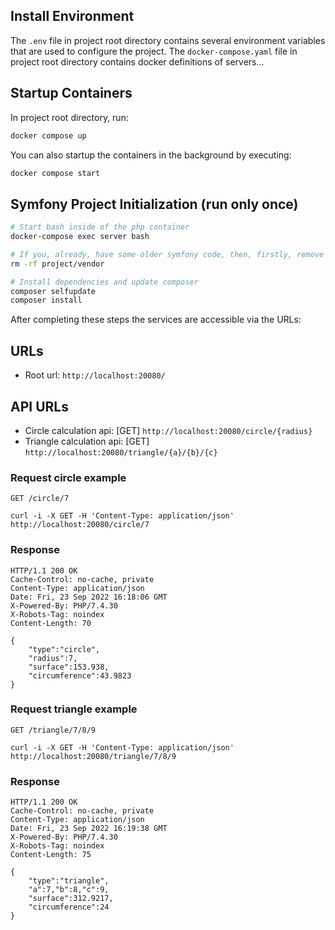 ## Install Environment

The `.env` file in project root directory contains several environment variables that are used to configure the project.
The `docker-compose.yaml` file in project root directory contains docker definitions of servers...
## Startup Containers

In project root directory, run:

```bash
docker compose up
```

You can also startup the containers in the background by executing:

```bash
docker compose start
```

## Symfony Project Initialization (run only once)

```bash
# Start bash inside of the php container
docker-compose exec server bash

# If you, already, have some older symfony code, then, firstly, remove folder project/vendor
rm -rf project/vendor

# Install dependencies and update composer
composer selfupdate
composer install

```

After completing these steps the services are accessible via the URLs:

## URLs

* Root url: `http://localhost:20080/`


## API URLs
* Circle calculation api: [GET] `http://localhost:20080/circle/{radius}`
* Triangle calculation api: [GET] `http://localhost:20080/triangle/{a}/{b}/{c}`


### Request circle example

`GET /circle/7`

    curl -i -X GET -H 'Content-Type: application/json' http://localhost:20080/circle/7

### Response

    HTTP/1.1 200 OK
    Cache-Control: no-cache, private
    Content-Type: application/json
    Date: Fri, 23 Sep 2022 16:18:06 GMT
    X-Powered-By: PHP/7.4.30
    X-Robots-Tag: noindex
    Content-Length: 70

    {
        "type":"circle",
        "radius":7,
        "surface":153.938,
        "circumference":43.9823
    }

### Request triangle example

`GET /triangle/7/8/9`

    curl -i -X GET -H 'Content-Type: application/json' http://localhost:20080/triangle/7/8/9

### Response

    HTTP/1.1 200 OK
    Cache-Control: no-cache, private
    Content-Type: application/json
    Date: Fri, 23 Sep 2022 16:19:38 GMT
    X-Powered-By: PHP/7.4.30
    X-Robots-Tag: noindex
    Content-Length: 75

    {
        "type":"triangle",
        "a":7,"b":8,"c":9,
        "surface":312.9217,
        "circumference":24
    }
